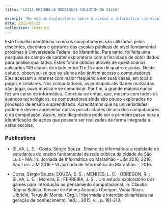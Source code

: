 ```yaml
---
title: "LUZIA EMANUELLE RODRIGUES VALENTIM DA SILVA"

excerpt: "Um estudo exploratório sobre o acesso a informática nas escolas públicas de Ensino Fundamental e Médio próximas à Universidade Federal do Maranhão"
date: 2015-06-22
collection: students
---
```


Este trabalho identificou como os computadores são utilizados pelos
discentes, docentes e gestores das escolas públicas de nível fundamental próximas
à Universidade Federal do Maranhão. Para tanto, foi feita uma pesquisa de
campo de caráter exploratório com a finalidade de obter dados para análise
qualitativa. Estes foram obtidos através de questionários aplicados 109 alunos de
idade entre 11 e 15 anos de quatro escolas. Neste estudo, observou-se que os
alunos não tinham acesso a computadores. Eles acessam a internet com maior
frequência em suas casas, em locais pagos e celulares. Nos computadores, as
principais atividades realizadas são: jogar, ouvir música e se comunicar. Por fim,
a grande maioria nunca fez um curso de informática. Concluiu-se então, que,
mesmo com todos os avanços tecnológicos, os computadores ainda são pouco
explorados no processo de ensino e aprendizado. Acreditamos que as
universidades podem e devem apresentar outras possibilidades de uso dos
computadores e da computação. Assim, este diagnóstico pode ser o primeiro
passo para a identificação de ações que possam ser realizadas de forma
integrada a estas escolas.

### Publications

* SILVA, L. E. ; Costa, Sérgio Souza . Ensino de informática: a realidade de estudantes do ensino fundamental da rede pública da cidade de São Luís - MA. In: Jornada de Informática do Maranhão - JIM 2016, 2016, São Luis. JIM 2016 - VI Jornada de Informática do Maranhão -, 2016.


* Costa, Sérgio Souza; SOUZA, S. S. ; MENDES, L. C. ; OBREGON, R. ; SILVA, L. E. ; Moreira, E ; FERREIRA, J. S. . Um estudo exploratório dos games para introdução ao pensamento computacional. In: Cláudia Regina Batista, Rosane de Fátima Antunes Obregon, Vania Ribas Ulbricht, Teruyuki Morita. (Org.). Hipermídia e interdisciplinaridade na geração de conhecimento. 1ed.: , 2015, v. , p. 181-210.